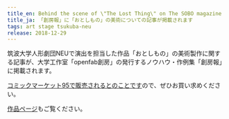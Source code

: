 ```yaml
---
title_en: Behind the scene of \"The Lost Thing\" on The SOBO magazine
title_ja: 「創房報」に「おとしもの」の美術についての記事が掲載されます
tags: art stage tsukuba-neu
release: 2018-12-29
---
```


筑波大学人形劇団NEUで演出を担当した作品「おとしもの」の美術製作に関する記事が、大学工作室「openfab創房」の発行するノウハウ・作例集「創房報」に掲載されます。

[コミックマーケット95で販売されるとのことです](https://twitter.com/sobo_online/status/1073510304338784256)ので、ぜひお買い求めください。

[作品ページ](/pages/works/the-lost-thing.md)もご覧ください。
